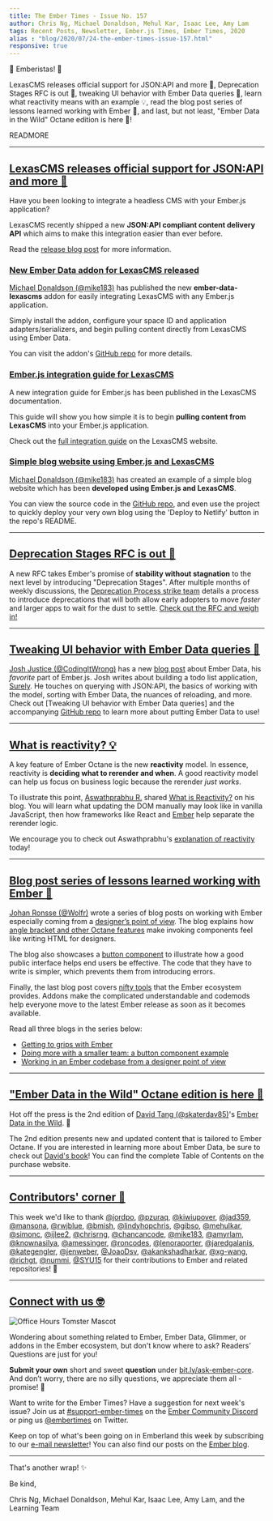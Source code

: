 ```yaml
---
title: The Ember Times - Issue No. 157
author: Chris Ng, Michael Donaldson, Mehul Kar, Isaac Lee, Amy Lam
tags: Recent Posts, Newsletter, Ember.js Times, Ember Times, 2020
alias : "blog/2020/07/24-the-ember-times-issue-157.html"
responsive: true
---
```


👋 Emberistas! 🐹

LexasCMS releases official support for JSON:API and more 🎉,
Deprecation Stages RFC is out 🚀,
tweaking UI behavior with Ember Data queries 📝,
learn what reactivity means with an example 💡,
read the blog post series of lessons learned working with Ember 📔,
and last, but not least, "Ember Data in the Wild" Octane edition is here 📣!

READMORE

---

## [LexasCMS releases official support for JSON:API and more 🎉](https://www.lexascms.com/blog/introducing-the-jsonapi-content-delivery-api/)

Have you been looking to integrate a headless CMS with your Ember.js application?

LexasCMS recently shipped a new **JSON:API compliant content delivery API** which aims to make this integration easier than ever before.

Read the [release blog post](https://www.lexascms.com/blog/introducing-the-jsonapi-content-delivery-api/) for more information.

### [New Ember Data addon for LexasCMS released](https://github.com/LexasCMS/ember-data-lexascms)

<!--alex ignore easy-->
[Michael Donaldson (@mike183)](https://www.github.com/mike183) has published the new **ember-data-lexascms** addon for easily integrating LexasCMS with any Ember.js application.

Simply install the addon, configure your space ID and application adapters/serializers, and begin pulling content directly from LexasCMS using Ember Data.

You can visit the addon's [GitHub repo](https://github.com/LexasCMS/ember-data-lexascms) for more details.

### [Ember.js integration guide for LexasCMS](https://www.lexascms.com/docs/integrations/ember-js/)

A new integration guide for Ember.js has been published in the LexasCMS documentation.

This guide will show you how simple it is to begin **pulling content from LexasCMS** into your Ember.js application.

Check out the [full integration guide](https://www.lexascms.com/docs/integrations/ember-js/) on the LexasCMS website.

### [Simple blog website using Ember.js and LexasCMS](https://github.com/LexasCMS/example-ember-blog)

[Michael Donaldson (@mike183)](https://www.github.com/mike183) has created an example of a simple blog website which has been **developed using Ember.js and LexasCMS**.

You can view the source code in the [GitHub repo](https://github.com/LexasCMS/example-ember-blog), and even use the project to quickly deploy your very own blog using the 'Deploy to Netlify' button in the repo's README.

---

## [Deprecation Stages RFC is out 🚀](https://github.com/emberjs/rfcs/pull/649)

A new RFC takes Ember's promise of **stability without stagnation** to the next level
by introducing "Deprecation Stages". After multiple months of weekly discussions,
the [Deprecation Process strike team](https://discord.com/channels/480462759797063690/690649313457602651) details a process to introduce deprecations
that will both allow early adopters to move <span style="font-style: italic;">faster</span> and larger apps to wait for the
dust to settle. [Check out the RFC and weigh in!](https://github.com/emberjs/rfcs/pull/649)

---

## [Tweaking UI behavior with Ember Data queries 📝](https://codingitwrong.com/2020/06/23/ember-list.html)

[Josh Justice (@CodingItWrong)](https://github.com/codingitwrong) has a new [blog post](https://codingitwrong.com/2020/06/23/ember-list.html) about Ember Data, his <span style="font-style: italic;">favorite</span> part of Ember.js. Josh writes about building a todo list application, [Surely](https://github.com/CodingItWrong/surely-ember). He touches on querying with JSON:API, the basics of working with the model, sorting with Ember Data, the nuances of reloading, and more. Check out [Tweaking UI behavior with Ember Data queries] and the accompanying [GitHub repo](https://github.com/CodingItWrong/surely-ember) to learn more about putting Ember Data to use! 

---

## [What is reactivity? 💡](https://dev.to/theaswathprabhu/what-is-reactivity-116f)

<!-- alex ignore just -->
A key feature of Ember Octane is the new **reactivity** model. In essence, reactivity is **deciding what to rerender and when**. A good reactivity model can help us focus on business logic because the rerender <span style="font-style: italic;">just works</span>.

To illustrate this point, [Aswathprabhu R.](https://dev.to/theaswathprabhu) shared [What is Reactivity?](https://dev.to/theaswathprabhu/what-is-reactivity-116f) on his blog. You will learn what updating the DOM manually may look like in vanilla JavaScript, then how frameworks like React and [Ember](https://guides.emberjs.com/release/in-depth-topics/autotracking-in-depth/) help separate the rerender logic.

We encourage you to check out Aswathprabhu's [explanation of reactivity](https://dev.to/theaswathprabhu/what-is-reactivity-116f) today!

---

## [Blog post series of lessons learned working with Ember 📔](https://mono.company/frontend/getting-to-grips-with-ember/)

[Johan Ronsse (@Wolfr)](https://github.com/Wolfr) wrote a series of blog posts on working with Ember especially coming from a [designer’s point of view](https://mono.company/frontend/working-within-ember-designer-point-of-view/). The blog explains how [angle bracket and other Octane features](https://mono.company/frontend/getting-to-grips-with-ember/) make invoking components feel like writing HTML for designers.

The blog also showcases a [button component](https://mono.company/frontend/doing-more-with-a-smaller-team-an-ember-octane-example/) to illustrate how a good public interface helps end users be effective. The code that they have to write is simpler, which prevents them from introducing errors.

Finally, the last blog post covers [nifty tools](https://mono.company/frontend/working-within-ember-designer-point-of-view/) that the Ember ecosystem provides. Addons make the complicated understandable and codemods help everyone move to the latest Ember release as soon as it becomes available.

Read all three blogs in the series below:

- [Getting to grips with Ember](https://mono.company/frontend/getting-to-grips-with-ember/)
- [Doing more with a smaller team: a button component example](https://mono.company/frontend/doing-more-with-a-smaller-team-an-ember-octane-example/)
- [Working in an Ember codebase from a designer point of view](https://mono.company/frontend/working-within-ember-designer-point-of-view/)

---

## ["Ember Data in the Wild" Octane edition is here 📣](https://twitter.com/iamdtang/status/1286705740019716097)

<!-- alex ignore tang -->
Hot off the press is the 2nd edition of [David Tang (@skaterdav85)](https://github.com/skaterdav85)'s [Ember Data in the Wild](https://leanpub.com/emberdatainthewild/c/octane-edition). 🎊

The 2nd edition presents new and updated content that is tailored to Ember Octane. If you are interested in learning more about Ember Data, be sure to check out [David's book](https://leanpub.com/emberdatainthewild/c/octane-edition)! You can find the complete Table of Contents on the purchase website.

---

## [Contributors' corner 👏](https://guides.emberjs.com/release/contributing/repositories/)

<p>This week we'd like to thank <a href="https://github.com/jordpo" target="gh-user">@jordpo</a>, <a href="https://github.com/pzuraq" target="gh-user">@pzuraq</a>, <a href="https://github.com/kiwiupover" target="gh-user">@kiwiupover</a>, <a href="https://github.com/jad359" target="gh-user">@jad359</a>, <a href="https://github.com/mansona" target="gh-user">@mansona</a>, <a href="https://github.com/rwjblue" target="gh-user">@rwjblue</a>, <a href="https://github.com/bmish" target="gh-user">@bmish</a>, <a href="https://github.com/lindyhopchris" target="gh-user">@lindyhopchris</a>, <a href="https://github.com/gibso" target="gh-user">@gibso</a>, <a href="https://github.com/mehulkar" target="gh-user">@mehulkar</a>, <a href="https://github.com/simonc" target="gh-user">@simonc</a>, <a href="https://github.com/ijlee2" target="gh-user">@ijlee2</a>, <a href="https://github.com/chrisrng" target="gh-user">@chrisrng</a>, <a href="https://github.com/chancancode" target="gh-user">@chancancode</a>, <a href="https://github.com/mike183" target="gh-user">@mike183</a>, <a href="https://github.com/amyrlam" target="gh-user">@amyrlam</a>, <a href="https://github.com/knownasilya" target="gh-user">@knownasilya</a>, <a href="https://github.com/amessinger" target="gh-user">@amessinger</a>, <a href="https://github.com/roncodes" target="gh-user">@roncodes</a>, <a href="https://github.com/lenoraporter" target="gh-user">@lenoraporter</a>, <a href="https://github.com/jaredgalanis" target="gh-user">@jaredgalanis</a>, <a href="https://github.com/kategengler" target="gh-user">@kategengler</a>, <a href="https://github.com/jenweber" target="gh-user">@jenweber</a>, <a href="https://github.com/JoaoDsv" target="gh-user">@JoaoDsv</a>, <a href="https://github.com/akankshadharkar" target="gh-user">@akankshadharkar</a>, <a href="https://github.com/xg-wang" target="gh-user">@xg-wang</a>, <a href="https://github.com/richgt" target="gh-user">@richgt</a>, <a href="https://github.com/nummi" target="gh-user">@nummi</a>, <a href="https://github.com/SYU15" target="gh-user">@SYU15</a> for their contributions to Ember and related repositories! 💖</p>

---

## [Connect with us 🤓](https://docs.google.com/forms/d/e/1FAIpQLScqu7Lw_9cIkRtAiXKitgkAo4xX_pV1pdCfMJgIr6Py1V-9Og/viewform)

<div class="blog-row">
  <img class="float-right small transparent padded" alt="Office Hours Tomster Mascot" title="Readers' Questions" src="/images/tomsters/officehours.png" />

  <p>Wondering about something related to Ember, Ember Data, Glimmer, or addons in the Ember ecosystem, but don't know where to ask? Readers’ Questions are just for you!</p>

  <p><strong>Submit your own</strong> short and sweet <strong>question</strong> under <a href="https://bit.ly/ask-ember-core" target="rq">bit.ly/ask-ember-core</a>. And don’t worry, there are no silly questions, we appreciate them all - promise! 🤞</p>

  <p>Want to write for the Ember Times? Have a suggestion for next week's issue? Join us at <a href="https://discordapp.com/channels/480462759797063690/485450546887786506">#support-ember-times</a> on the <a href="https://discordapp.com/invite/zT3asNS">Ember Community Discord</a> or ping us <a href="https://twitter.com/embertimes">@embertimes</a> on Twitter.</p>

  <p>Keep on top of what's been going on in Emberland this week by subscribing to our <a href="https://the-emberjs-times.ongoodbits.com/">e-mail newsletter</a>! You can also find our posts on the <a href="https://emberjs.com/blog/tags/newsletter.html">Ember blog</a>.</p>
</div>

---

That's another wrap! ✨

Be kind,

Chris Ng, Michael Donaldson, Mehul Kar, Isaac Lee, Amy Lam, and the Learning Team
